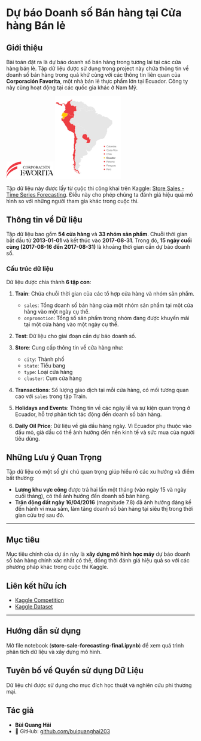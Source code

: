 # Dự báo Doanh số Bán hàng tại Cửa hàng Bán lẻ

## Giới thiệu
Bài toán đặt ra là dự báo doanh số bán hàng trong tương lai tại các cửa hàng bán lẻ. Tập dữ liệu được sử dụng trong project này chứa thông tin về doanh số bán hàng trong quá khứ cùng với các thông tin liên quan của **Corporación Favorita**, một nhà bán lẻ thực phẩm lớn tại Ecuador. Công ty này cũng hoạt động tại các quốc gia khác ở Nam Mỹ. 

<img src="https://raw.githubusercontent.com/EkremBayar/Kaggle/refs/heads/main/Images/CF.png" width="25%" />
<img src="https://raw.githubusercontent.com/EkremBayar/Kaggle/refs/heads/main/Images/CF1.jpg" width="35%" />

Tập dữ liệu này được lấy từ cuộc thi công khai trên Kaggle: [Store Sales - Time Series Forecasting](https://www.kaggle.com/competitions/store-sales-time-series-forecasting). Điều này cho phép chúng ta đánh giá hiệu quả mô hình so với những người tham gia khác trong cuộc thi.

## Thông tin về Dữ liệu
Tập dữ liệu bao gồm **54 cửa hàng** và **33 nhóm sản phẩm**. Chuỗi thời gian bắt đầu từ **2013-01-01** và kết thúc vào **2017-08-31**. Trong đó, **15 ngày cuối cùng (2017-08-16 đến 2017-08-31)** là khoảng thời gian cần dự báo doanh số.

### Cấu trúc dữ liệu
Dữ liệu được chia thành **6 tập con**:

1. **Train**: Chứa chuỗi thời gian của các tổ hợp cửa hàng và nhóm sản phẩm. 
   - `sales`: Tổng doanh số bán hàng của một nhóm sản phẩm tại một cửa hàng vào một ngày cụ thể.
   - `onpromotion`: Tổng số sản phẩm trong nhóm đang được khuyến mãi tại một cửa hàng vào một ngày cụ thể.

2. **Test**: Dữ liệu cho giai đoạn cần dự báo doanh số.

3. **Store**: Cung cấp thông tin về cửa hàng như:
   - `city`: Thành phố
   - `state`: Tiểu bang
   - `type`: Loại cửa hàng
   - `cluster`: Cụm cửa hàng

4. **Transactions**: Số lượng giao dịch tại mỗi cửa hàng, có mối tương quan cao với `sales` trong tập Train.

5. **Holidays and Events**: Thông tin về các ngày lễ và sự kiện quan trọng ở Ecuador, hỗ trợ phân tích tác động đến doanh số bán hàng.

6. **Daily Oil Price**: Dữ liệu về giá dầu hàng ngày. Vì Ecuador phụ thuộc vào dầu mỏ, giá dầu có thể ảnh hưởng đến nền kinh tế và sức mua của người tiêu dùng.

## Những Lưu ý Quan Trọng
Tập dữ liệu có một số ghi chú quan trọng giúp hiểu rõ các xu hướng và điểm bất thường:
- **Lương khu vực công** được trả hai lần một tháng (vào ngày 15 và ngày cuối tháng), có thể ảnh hưởng đến doanh số bán hàng.
- **Trận động đất ngày 16/04/2016** (magnitude 7.8) đã ảnh hưởng đáng kể đến hành vi mua sắm, làm tăng doanh số bán hàng tại siêu thị trong thời gian cứu trợ sau đó.

---

## Mục tiêu
Mục tiêu chính của dự án này là **xây dựng mô hình học máy** dự báo doanh số bán hàng chính xác nhất có thể, đồng thời đánh giá hiệu quả so với các phương pháp khác trong cuộc thi Kaggle.

## Liên kết hữu ích
- [Kaggle Competition](https://www.kaggle.com/competitions/store-sales-time-series-forecasting)
- [Kaggle Dataset](https://www.kaggle.com/c/store-sales-time-series-forecasting/data)

---

## Hướng dẫn sử dụng

Mở file notebook (**store-sale-forecasting-final.ipynb**) để xem quá trình phân tích dữ liệu và xây dựng mô hình.

## Tuyên bố về Quyền sử dụng Dữ Liệu
Dữ liệu chỉ được sử dụng cho mục đích học thuật và nghiên cứu phi thương mại. 


## Tác giả
- **Bùi Quang Hải**  
- 🔗 GitHub: [github.com/buiquanghai203](https://github.com/buiquanghai203)



